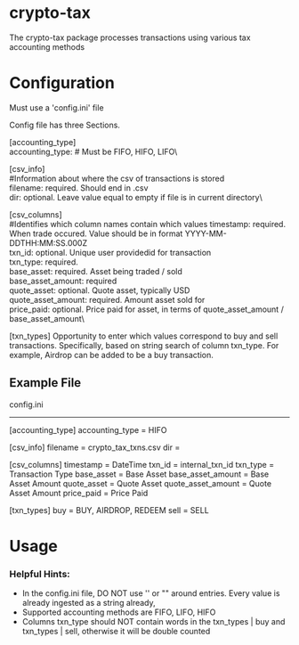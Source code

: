 # crypto-tax
The crypto-tax package processes transactions using various tax accounting methods

# Configuration
Must use a 'config.ini' file

Config file has three Sections. 

[accounting_type]\
accounting_type: # Must be FIFO, HIFO, LIFO\

[csv_info]\
#Information about where the csv of transactions is stored\
filename: required. Should end in .csv\
dir: optional. Leave value equal to empty if file is in current directory\

[csv_columns]\
#Identifies which column names contain which values
timestamp: required. When trade occured. Value should be in format YYYY-MM-DDTHH:MM:SS.000Z\
txn_id: optional. Unique user providedid for transaction\
txn_type: required.\
base_asset: required. Asset being traded / sold\
base_asset_amount: required\
quote_asset: optional. Quote asset, typically USD\
quote_asset_amount: required. Amount asset sold for\
price_paid: optional. Price paid for asset, in terms of quote_asset_amount / base_asset_amount\ 

[txn_types]
Opportunity to enter which values correspond to buy and sell transactions. Specifically, based on string search of column txn_type. For example, Airdrop can be added to be a buy transaction. 

## Example File
config.ini
_______________
[accounting_type]
accounting_type = HIFO

[csv_info]
filename = crypto_tax_txns.csv
dir = 

[csv_columns]
timestamp = DateTime
txn_id = internal_txn_id
txn_type = Transaction Type
base_asset = Base Asset
base_asset_amount = Base Asset Amount
quote_asset = Quote Asset
quote_asset_amount = Quote Asset Amount
price_paid = Price Paid

[txn_types]
buy = BUY, AIRDROP, REDEEM
sell = SELL

# Usage


### Helpful Hints:
- In the config.ini file, DO NOT use '' or "" around entries. Every value is already ingested as a string already, 
- Supported accounting methods are FIFO, LIFO, HIFO
- Columns txn_type should NOT contain words in the txn_types | buy and txn_types | sell, otherwise it will be double counted

